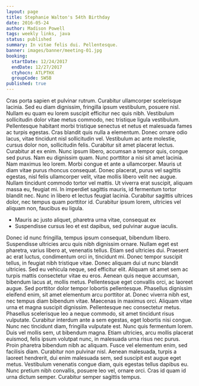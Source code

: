 ```yaml
---
layout: page
title: Stephanie Walton's 54th Birthday
date: 2016-05-24
author: Madison Powell
tags: weekly links, java
status: published
summary: In vitae felis dui. Pellentesque.
banner: images/banner/meeting-01.jpg
booking:
  startDate: 12/24/2017
  endDate: 12/27/2017
  ctyhocn: ATLPTHX
  groupCode: SW5B
published: true
---
```

Cras porta sapien et pulvinar rutrum. Curabitur ullamcorper scelerisque lacinia. Sed eu diam dignissim, fringilla ipsum vestibulum, posuere nisl. Nullam eu quam eu lorem suscipit efficitur nec quis nibh. Vestibulum sollicitudin dolor vitae metus commodo, nec tristique ligula vestibulum. Pellentesque habitant morbi tristique senectus et netus et malesuada fames ac turpis egestas. Cras blandit quis nulla a elementum. Donec ornare odio lacus, vitae tincidunt nisl sollicitudin vel. Vestibulum ac ante molestie, cursus dolor non, sollicitudin felis.
Curabitur sit amet placerat lectus. Curabitur at ex enim. Nunc ipsum libero, accumsan a tempor quis, congue sed purus. Nam eu dignissim quam. Nunc porttitor a nisi sit amet lacinia. Nam maximus leo lorem. Morbi congue et ante a ullamcorper. Mauris ut diam vitae purus rhoncus consequat. Donec placerat, purus vel sagittis egestas, nisl felis ullamcorper velit, vitae mollis libero velit nec augue. Nullam tincidunt commodo tortor vel mattis. Ut viverra erat suscipit, aliquam massa eu, feugiat mi. In imperdiet sagittis mauris, id fermentum tortor blandit nec. Nunc in libero et lectus feugiat lacinia. Curabitur sagittis ultrices dolor, nec tempus quam porttitor id. Curabitur ipsum lorem, ultricies vel aliquam non, faucibus eu ligula.

* Mauris ac justo aliquet, pharetra urna vitae, consequat ex
* Suspendisse cursus leo et est dapibus, sed pulvinar augue iaculis.

Donec id nunc fringilla, tempus ipsum consequat, bibendum libero. Suspendisse ultricies arcu quis nibh dignissim ornare. Nullam eget est pharetra, varius libero at, venenatis tellus. Etiam sed ultricies dui. Praesent ac erat luctus, condimentum orci in, tincidunt mi. Donec tempor suscipit tellus, in feugiat nibh tristique vitae. Donec aliquam dui ut nunc blandit ultricies. Sed eu vehicula neque, sed efficitur elit. Aliquam sit amet sem ac turpis mattis consectetur vitae eu eros. Aenean quis neque accumsan, bibendum lacus at, mollis metus. Pellentesque eget convallis orci, ac laoreet augue. Sed porttitor dolor tempor lobortis pellentesque. Phasellus dignissim eleifend enim, sit amet elementum arcu porttitor at. Donec viverra nibh est, nec tempus diam bibendum vitae. Maecenas in maximus orci. Aliquam vitae urna et magna suscipit dignissim.
Pellentesque nec consectetur metus. Phasellus scelerisque leo a neque commodo, sit amet tincidunt risus vulputate. Curabitur interdum ante a sem egestas, eget lobortis nisi congue. Nunc nec tincidunt diam, fringilla vulputate est. Nunc quis fermentum lorem. Duis vel mollis sem, ut bibendum magna. Etiam ultricies, arcu mollis placerat euismod, felis ipsum volutpat nunc, in malesuada urna risus nec purus. Proin pharetra bibendum nibh ac aliquam. Fusce vel elementum enim, sed facilisis diam. Curabitur non pulvinar nisl. Aenean malesuada, turpis a laoreet hendrerit, dui enim malesuada sem, sed suscipit est augue eget metus. Vestibulum venenatis congue diam, quis egestas tellus dapibus eu. Nunc pretium nibh convallis, posuere leo vel, ornare orci. Cras id quam id urna dictum semper. Curabitur semper sagittis tempus.
